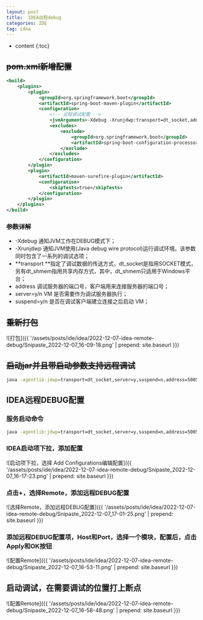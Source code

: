 ```yaml
---
layout: post
title:  IDEA远程debug
categories: IDE
tag: idea
---
```



* content
{:toc}


## ~~pom.xml新增配置~~

```xml
<build>
    <plugins>
        <plugin>
            <groupId>org.springframework.boot</groupId>
            <artifactId>spring-boot-maven-plugin</artifactId>
            <configuration>
                <!-- 远程调试配置 -->
                <jvmArguments>-Xdebug -Xrunjdwp:transport=dt_socket,address=5005,server=y,suspend=n</jvmArguments>
                <excludes>
                    <exclude>
                        <groupId>org.springframework.boot</groupId>
                        <artifactId>spring-boot-configuration-processor</artifactId>
                    </exclude>
                </excludes>
            </configuration>
        </plugin>
        <plugin>
            <artifactId>maven-surefire-plugin</artifactId>
            <configuration>
                <skipTests>true</skipTests>
            </configuration>
        </plugin>
    </plugins>
</build>
```

### ~~参数详解~~
- -Xdebug 通知JVM工作在DEBUG模式下； 
- -Xrunjdwp 通知JVM使用(Java debug wire protocol)运行调试环境。该参数同时包含了一系列的调试选项； 
- **transport **指定了调试数据的传送方式，dt_socket是指用SOCKET模式，另有dt_shmem指用共享内存方式，其中，dt_shmem只适用于Windows平台； 
- address 调试服务器的端口号，客户端用来连接服务器的端口号； 
- server=y/n VM 是否需要作为调试服务器执行； 
- suspend=y/n 是否在调试客户端建立连接之后启动 VM； 

## ~~重新打包~~

![打包]({{ '/assets/posts/ide/idea/2022-12-07-idea-remote-debug/Snipaste_2022-12-07_16-09-18.png' | prepend: site.baseurl  }})

## ~~启动jar并且带启动参数支持远程调试~~

```sh
java -agentlib:jdwp=transport=dt_socket,server=y,suspend=n,address=5005 -Xms2g -Xmx2g -Xmn1g -XX:MetaspaceSize=128m -XX:MaxMetaspaceSize=320m -XX:-OmitStackTraceInFastThrow -XX:+HeapDumpOnOutOfMemoryError -XX:HeapDumpPath=./java_heapdump.hprof -Xloggc:./java_gc.log -verbose:gc -XX:+PrintGCDetails -XX:+PrintGCDateStamps -XX:+PrintGCTimeStamps -XX:+UseGCLogFileRotation -XX:NumberOfGCLogFiles=10 -XX:GCLogFileSize=100M  -jar remote-test.jar --spring.profiles.active=prod >> /dev/null 2>&1 &
```

## IDEA远程DEBUG配置

### 服务启动命令

```sh
java -agentlib:jdwp=transport=dt_socket,server=y,suspend=n,address=5005 -jar remote-debug-test.jar
```

### IDEA启动项下拉，添加配置

![启动项下拉，选择 Add Configurations编辑配置]({{ '/assets/posts/ide/idea/2022-12-07-idea-remote-debug/Snipaste_2022-12-07_16-17-23.png' | prepend: site.baseurl  }})


### 点击+，选择Remote，添加远程DEBUG配置

![选择Remote，添加远程DEBUG配置]({{ '/assets/posts/ide/idea/2022-12-07-idea-remote-debug/Snipaste_2022-12-07_17-01-25.png' | prepend: site.baseurl  }})


### 添加远程DEBUG配置项，Host和Port，选择一个模块，配置后，点击Apply和OK按钮

![配置Remote]({{ '/assets/posts/ide/idea/2022-12-07-idea-remote-debug/Snipaste_2022-12-07_16-53-11.png' | prepend: site.baseurl  }})


## 启动调试，在需要调试的位置打上断点

![配置Remote]({{ '/assets/posts/ide/idea/2022-12-07-idea-remote-debug/Snipaste_2022-12-07_16-58-48.png' | prepend: site.baseurl  }})

